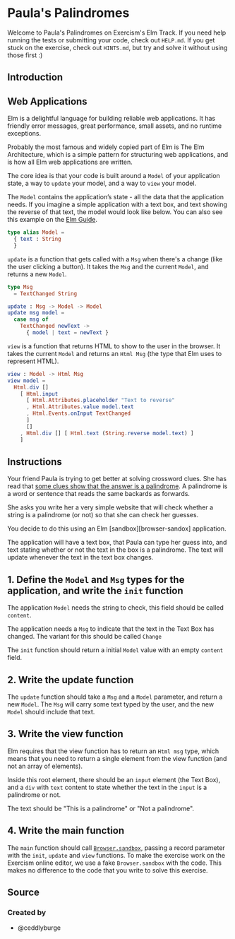 # Paula's Palindromes

Welcome to Paula's Palindromes on Exercism's Elm Track.
If you need help running the tests or submitting your code, check out `HELP.md`.
If you get stuck on the exercise, check out `HINTS.md`, but try and solve it without using those first :)

## Introduction

## Web Applications

Elm is a delightful language for building reliable web applications.
It has friendly error messages, great performance, small assets, and no runtime exceptions.

Probably the most famous and widely copied part of Elm is The Elm Architecture, which is a simple pattern for structuring web applications, and is how all Elm web applications are written.

The core idea is that your code is built around a `Model` of your application state, a way to `update` your model, and a way to `view` your model.

The `Model` contains the application’s state - all the data that the application needs.
If you imagine a simple application with a text box, and text showing the reverse of that text, the model would look like below.
You can also see this example on the [Elm Guide][elm-guide-text-fields].

```elm
type alias Model =
  { text : String
  }
```

`update` is a function that gets called with a `Msg` when there's a change (like the user clicking a button).
It takes the `Msg` and the current `Model`, and returns a new `Model`.

```elm
type Msg
  = TextChanged String

update : Msg -> Model -> Model
update msg model =
  case msg of
    TextChanged newText ->
      { model | text = newText }
```

`view` is a function that returns HTML to show to the user in the browser.
It takes the current `Model` and returns an `Html Msg` (the type that Elm uses to represent HTML).

```elm
view : Model -> Html Msg
view model =
  Html.div []
    [ Html.input
      [ Html.Attributes.placeholder "Text to reverse"
      , Html.Attributes.value model.text
      , Html.Events.onInput TextChanged
      ]
      []
    , Html.div [] [ Html.text (String.reverse model.text) ]
    ]
```

[elm-guide-text-fields]: https://guide.elm-lang.org/architecture/text_fields

## Instructions

Your friend Paula is trying to get better at solving crossword clues. She has read that [some clues show that the answer is a palindrome][palindrome-crossword-clues].
A palindrome is a word or sentence that reads the same backards as forwards.

She asks you write her a very simple website that will check whether a string is a palindrome (or not) so that she can check her guesses.

You decide to do this using an Elm [sandbox][browser-sandox] application.

The application will have a text box, that Paula can type her guess into, and text stating whether or not the text in the box is a palindrome.
The text will update whenever the text in the text box changes.

## 1. Define the `Model` and `Msg` types for the application, and write the `init` function

The application `Model` needs the string to check, this field should be called `content`.

The application needs a `Msg` to indicate that the text in the Text Box has changed.
The variant for this should be called `Change`

The `init` function should return a initial `Model` value with an empty `content` field.

## 2. Write the update function

The `update` function should take a `Msg` and a `Model` parameter, and return a new `Model`.
The `Msg` will carry some text typed by the user, and the new `Model` should include that text.

## 3. Write the view function

Elm requires that the view function has to return an `Html msg` type, which means that you need to return a single element from the view function (and not an  array of elements).

Inside this root element, there should be an `input` element (the Text Box), and a `div` with `text` content to state whether the text in the `input` is a palindrome or not.

The text should be "This is a palindrome" or "Not a palindrome".

## 4. Write the main function

The `main` function should call [`Browser.sandbox`][browser-sandbox], passing a record parameter with the `init`, `update` and `view` functions.
To make the exercise work on the Exercism online editor, we use a fake `Browser.sandbox` with the code.
This makes no difference to the code that you write to solve this exercise.

[palindrome-crossword-clues]: https://www.theguardian.com/crosswords/crossword-blog/2012/nov/01/cryptic-crosswords-beginners-palindromes
[browser-sandbox]: https://package.elm-lang.org/packages/elm/browser/latest/Browser#sandbox

## Source

### Created by

- @ceddlyburge